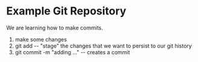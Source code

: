 # Example Git Repository

We are learning how to make commits.
1. make some changes
2. git add -- "stage" the changes that we want to persist to our git history
3. git commit -m "adding ..." -- creates a commit